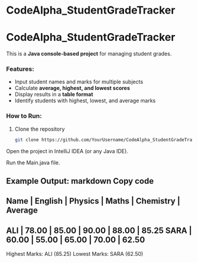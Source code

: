 # CodeAlpha_StudentGradeTracker
# CodeAlpha_StudentGradeTracker

This is a **Java console-based project** for managing student grades.

### Features:
- Input student names and marks for multiple subjects
- Calculate **average, highest, and lowest scores**
- Display results in a **table format**
- Identify students with highest, lowest, and average marks

### How to Run:
1. Clone the repository
   ```bash
   git clone https://github.com/YourUsername/CodeAlpha_StudentGradeTracker.git
Open the project in IntelliJ IDEA (or any Java IDE).

Run the Main.java file.

Example Output:
markdown
Copy code
-------------------------------------------------------------
Name      | English | Physics | Maths   | Chemistry | Average
-------------------------------------------------------------
ALI       | 78.00   | 85.00   | 90.00   | 88.00     | 85.25
SARA      | 60.00   | 55.00   | 65.00   | 70.00     | 62.50
-------------------------------------------------------------
Highest Marks: ALI (85.25)
Lowest Marks: SARA (62.50)
